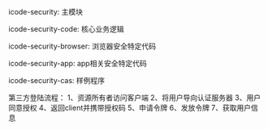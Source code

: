 icode-security: 主模块

icode-security-code: 核心业务逻辑

icode-security-browser: 浏览器安全特定代码

icode-security-app: app相关安全特定代码

icode-security-cas: 样例程序

第三方登陆流程：
    1、资源所有者访问客户端
    2、将用户导向认证服务器
    3、用户同意授权
    4、返回client并携带授权码
    5、申请令牌
    6、发放令牌
    7、获取用户信息
    
    
 

